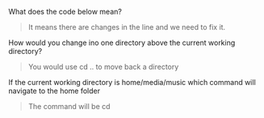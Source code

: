 What does the code below mean?


> It means there are changes in the line and we need to fix it.

How would you change ino one directory above the current working directory?

> You would use cd .. to move back a directory

If the current working directory is
home/media/music
which command will navigate to the home folder

> The command will be cd
